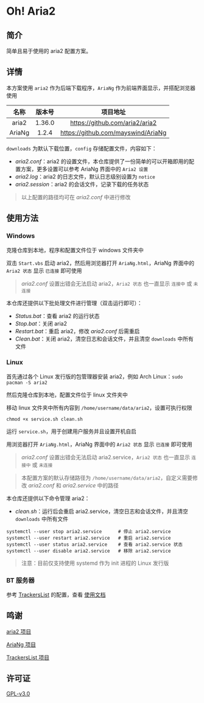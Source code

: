 # Oh! Aria2

## 简介

简单且易于使用的 aria2 配置方案。

## 详情

本方案使用 `aria2` 作为后端下载程序，`AriaNg` 作为前端界面显示，并搭配浏览器使用

| 名称 | 版本号 | 项目地址 |
| :---: | :---:| :---: |
| aria2 | 1.36.0 | https://github.com/aria2/aria2 |
| AriaNg | 1.2.4 | https://github.com/mayswind/AriaNg |

`downloads` 为默认下载位置，`config` 存储配置文件，内容如下：

- *aria2.conf*：aria2 的设置文件，本仓库提供了一份简单的可以开箱即用的配置方案，更多设置可以参考 AriaNg 界面中的 `Aria2 设置`
- *aria2.log*：aria2 的日志文件，默认日志级别设置为 `notice`
- *aria2.session*：aria2 的会话文件，记录下载的任务状态

> 以上配置的路径均可在 *aria2.conf* 中进行修改

## 使用方法

### Windows

克隆仓库到本地，程序和配置文件位于 windows 文件夹中

双击 `Start.vbs` 启动 aria2，然后用浏览器打开 `AriaNg.html`，AriaNg 界面中的 `Aria2 状态` 显示 `已连接` 即可使用

> *aria2.conf* 设置出错会无法启动 aria2，`Aria2 状态` 也一直显示 `连接中` 或 `未连接`

本仓库还提供以下批处理文件进行管理（双击运行即可）：

- *Status.bat*：查看 aria2 的运行状态
- *Stop.bat*：关闭 aria2
- *Restart.bat*：重启 aria2，修改 *aria2.conf* 后需重启
- *Clean.bat*：关闭 aria2，清空日志和会话文件，并且清空 `downloads` 中所有文件

### Linux

首先通过各个 Linux 发行版的包管理器安装 aria2，例如 Arch Linux：`sudo pacman -S aria2`

然后克隆仓库到本地，配置文件位于 linux 文件夹中

移动 linux 文件夹中所有内容到 `/home/username/data/aria2`，设置可执行权限

```
chmod +x service.sh clean.sh
```

运行 `service.sh`，用于创建用户服务并且设置开机自启

用浏览器打开 `AriaNg.html`，AriaNg 界面中的 `Aria2 状态` 显示 `已连接` 即可使用

> *aria2.conf* 设置出错会无法启动 aria2.service，`Aria2 状态` 也一直显示 `连接中` 或 `未连接`

> 本配置方案的默认存储路径为 `/home/username/data/aria2`，自定义需要修改 *aria2.conf* 和 *aria2.service* 中的路径

本仓库还提供以下命令管理 aria2：

- *clean.sh*：运行后会重启 aria2.service，清空日志和会话文件，并且清空 `downloads` 中所有文件

```
systemctl --user stop aria2.service      # 停止 aria2.service
systemctl --user restart aria2.service   # 重启 aria2.service
systemctl --user status aria2.service    # 查看 aria2.service 状态
systemctl --user disable aria2.service   # 移除 aria2.service
```

> 注意：目前仅支持使用 systemd 作为 init 进程的 Linux 发行版

### BT 服务器

参考 [TrackersList](https://github.com/XIU2/TrackersListCollection) 的配置，查看 [使用文档](https://trackerslist.com/#/zh?id=aria2)

## 鸣谢

[aria2 项目](https://github.com/aria2/aria2)

[AriaNg 项目](https://github.com/mayswind/AriaNg)

[TrackersList 项目](https://github.com/XIU2/TrackersListCollection)

## 许可证

[GPL-v3.0](https://github.com/oranhext/oh-aria2/blob/main/LICENSE)